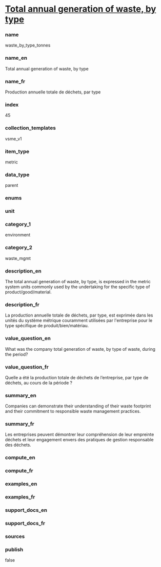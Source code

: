 
# [Total annual generation of waste, by type](#waste_by_type_tonnes)

### name

waste_by_type_tonnes

### name_en

Total annual generation of waste, by type

### name_fr

Production annuelle totale de déchets, par type

### index

45

### collection_templates

vsme_v1

### item_type

metric

### data_type

parent

### enums



### unit



### category_1

environment

### category_2

waste_mgmt

### description_en

The total annual generation of waste, by type, is expressed in the metric system units
commonly used by the undertaking for the specific type of product/good/material.

### description_fr

La production annuelle totale de déchets, par type, est exprimée dans les unités du système
métrique couramment utilisées par l'entreprise pour le type spécifique de produit/bien/matériau.

### value_question_en

What was the company total generation of waste, by type of waste, during the period?

### value_question_fr

Quelle a été la production totale de déchets de l’entreprise, par type de déchets, au cours de
la période ?

### summary_en

Companies can demonstrate their understanding of their waste footprint and their commitment to
responsible waste management practices.

### summary_fr

Les entreprises peuvent démontrer leur compréhension de leur empreinte déchets et leur engagement
envers des pratiques de gestion responsable des déchets.

### compute_en



### compute_fr



### examples_en



### examples_fr



### support_docs_en



### support_docs_fr



### sources



### publish

false
